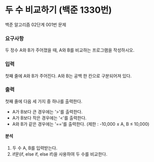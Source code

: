 # 두 수 비교하기 (백준 1330번)
<p>
백준 알고리즘 02단계 001번 문제
</p>


### 요구사항
두 정수 A와 B가 주어졌을 때, A와 B를 비교하는 프로그램을 작성하시오.


### 입력
첫째 줄에 A와 B가 주어진다. A와 B는 공백 한 칸으로 구분되어져 있다.


### 출력
첫째 줄에 다음 세 가지 중 하나를 출력한다.
- A가 B보다 큰 경우에는 '>'를 출력한다.
- A가 B보다 작은 경우에는 '<'를 출력한다.
- A와 B가 같은 경우에는 '=='를 출력한다.
  (제한 : -10,000 ≤ A, B ≤ 10,000)


#### 분석
1. 두 수 A, B를 입력받는다.
2. if문(if, else if, else if)을 사용하여 두 수를 비교한다.